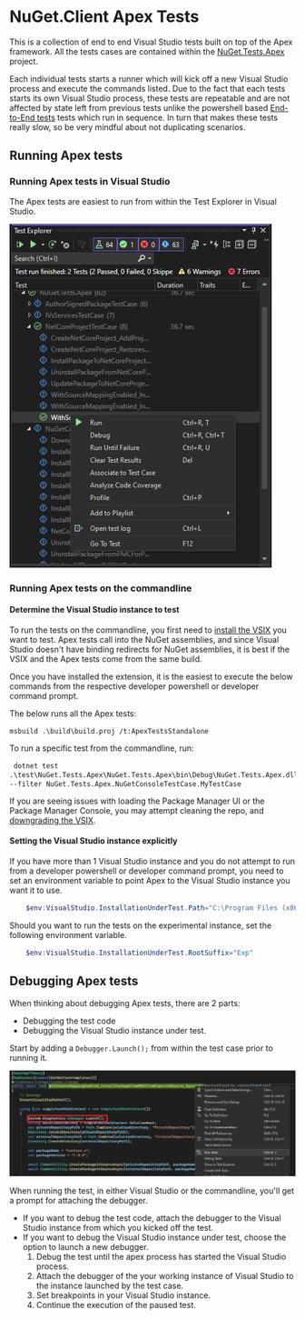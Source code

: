 # NuGet.Client Apex Tests

This is a collection of end to end Visual Studio tests built on top of the Apex framework.
All the tests cases are contained within the [NuGet.Tests.Apex](../NuGet.Tests.Apex/NuGet.Tests.Apex.csproj) project.

Each individual tests starts a runner which will kick off a new Visual Studio process and execute the commands listed.
Due to the fact that each tests starts its own Visual Studio process, these tests are repeatable and are not affected by state left from previous tests unlike the powershell based [End-to-End tests](../../scripts/e2etests/README.md) tests which run in sequence.
In turn that makes these tests really slow, so be very mindful about not duplicating scenarios.

## Running Apex tests

### Running Apex tests in Visual Studio

The Apex tests are easiest to run from within the Test Explorer in Visual Studio.

![Running Apex tests](./running-apex-test.png)

### Running Apex tests on the commandline

#### Determine the Visual Studio instance to test

To run the tests on the commandline, you first need to [install the VSIX](../../docs/debugging.md#installing-a-custom-version-of-the-nuget-extension-in-visual-studio) you want to test.
Apex tests call into the NuGet assemblies, and since Visual Studio doesn't have binding redirects for NuGet assemblies, it is best if the VSIX and the Apex tests come from the same build.

Once you have installed the extension, it is the easiest to execute the below commands from the respective developer powershell or developer command prompt.

The below runs all the Apex tests:

```cli
msbuild .\build\build.proj /t:ApexTestsStandalone
```

To run a specific test from the commandline, run:

```cli
 dotnet test .\test\NuGet.Tests.Apex\NuGet.Tests.Apex\bin\Debug\NuGet.Tests.Apex.dll --filter NuGet.Tests.Apex.NuGetConsoleTestCase.MyTestCase
 ```

 If you are seeing issues with loading the Package Manager UI or the Package Manager Console, you may attempt cleaning the repo, and [downgrading the VSIX](../../docs/debugging.md#uninstalling-a-custom-version-of-the-nuget-extension-from-visual-studio).

#### Setting the Visual Studio instance explicitly

If you have more than 1 Visual Studio instance and you do not attempt to run from a developer powershell or developer command prompt, you need to set an environment variable to point Apex to the Visual Studio instance you want it to use.

```powershell
    $env:VisualStudio.InstallationUnderTest.Path="C:\Program Files (x86)\Microsoft Visual Studio\2022\Preview"
```

Should you want to run the tests on the experimental instance, set the following environment variable.

```powershell
    $env:VisualStudio.InstallationUnderTest.RootSuffix="Exp" 
```

## Debugging Apex tests

When thinking about debugging Apex tests, there are 2 parts:

- Debugging the test code
- Debugging the Visual Studio instance under test.

Start by adding a `Debugger.Launch();` from within the test case prior to running it.

![Debugging Apex tests in Visual Studio](./debugging-apex-test.png)

When running the test, in either Visual Studio or the commandline, you'll get a prompt for attaching the debugger.

- If you want to debug the test code, attach the debugger to the Visual Studio instance from which you kicked off the test.
- If you want to debug the Visual Studio instance under test, choose the option to launch a new debugger.
    1. Debug the test until the apex process has started the Visual Studio process.
    1. Attach the debugger of the your working instance of Visual Studio to the instance launched by the test case.
    1. Set breakpoints in your Visual Studio instance.
    1. Continue the execution of the paused test.

